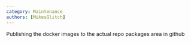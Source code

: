 ```yaml
---
category: Maintenance
authors: [MikesGlitch]
---
```


Publishing the docker images to the actual repo packages area in github
